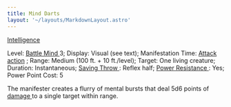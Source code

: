 ```yaml
---
title: Mind Darts
layout: '~/layouts/MarkdownLayout.astro'
---
```

[ Intelligence ](/modern.d20.srd/basics/ability.scores)

Level: [ Battle Mind ](/modern.d20.srd/classes/advanced/battle.mind) 3;
Display: Visual (see text); Manifestation Time: [ Attack action](/modern.d20.srd/combat/attack.actions) ; Range: Medium (100 ft. + 10
ft./level); Target: One living creature; Duration: Instantaneous; [ Saving Throw ](/modern.d20.srd/basics/saving.throws) : Reflex half; [ Power Resistance ](/modern.d20.srd/special.abilities/power.resistance) : Yes; Power
Point Cost: 5

The manifester creates a flurry of mental bursts that deal 5d6 points of [damage ](/modern.d20.srd/combat/damage) to a single target within range.

